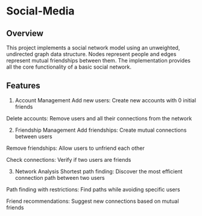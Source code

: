 # Social-Media

## Overview
This project implements a social network model using an unweighted, undirected graph data structure. Nodes represent people and edges represent mutual friendships between them. The implementation provides all the core functionality of a basic social network.

## Features
1. Account Management
Add new users: Create new accounts with 0 initial friends

Delete accounts: Remove users and all their connections from the network

2. Friendship Management
Add friendships: Create mutual connections between users

Remove friendships: Allow users to unfriend each other

Check connections: Verify if two users are friends

3. Network Analysis
Shortest path finding: Discover the most efficient connection path between two users

Path finding with restrictions: Find paths while avoiding specific users

Friend recommendations: Suggest new connections based on mutual friends
